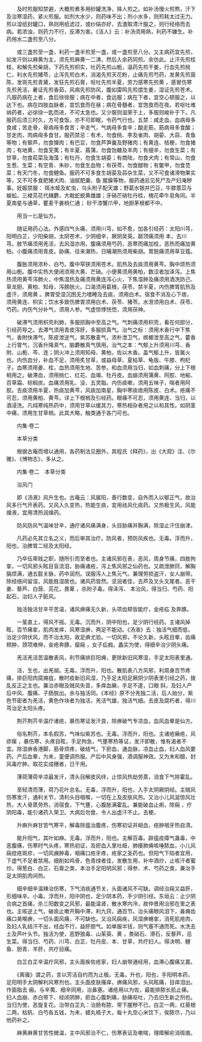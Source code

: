 <!-- { "loadSidebar": true } -->
　　及时煎服知禁避，大概煎煮多用砂罐洗净，择人煎之。如补汤慢火煎熬，汗下及治寒湿药，紧火煎服。如剂大水少，则药味不出；剂小水多，则煎耗太过无力。煎以湿纸封罐口，熟则用纸滤过，或纱绢亦好，去渣取清汁服之，则行经络而去病。若浓浊，则药力不行，反滞为害。《活人》云：补汤须用熟，利药不嫌生。补药用水二盏煎至八分。

　　或三盏煎至一盏，利药一盏半煎至一盏，或一盏煎至八分。又主病药宜先煎，如发汗则以麻黄为主，须先煎麻黄一二沸，然后入余药同煎。余仿此。止汗先煎桂枝，和解先煎柴胡，下药先煎枳实，吐药先煎山栀，温药先煎干姜，行血先煎桃仁，利水先煎猪苓，止泻先煎白术，消渴先煎天花粉，止痛先煎芍药，发黄先煎茵陈，发斑先煎青黛，发狂先煎石膏，呕吐先煎半夏，劳力感寒先煎黄 ，感冒伤寒先煎羌活，暑证先煎香茹，风病先煎防风，腹如雷鸣先煎煨生姜，湿证先煎苍术。凡服药病在上者，食后徐徐服；病在中者，食远服；病在下者，宜空心顿服之，以达下也。病在四肢血脉者，宜饥食而在昼；病在骨髓者，宜饱食而在夜。若呕吐难纳药者，必徐徐一匙而进，不可太急也。又少服则滋荣于上，多服则峻补于下。凡服药后须三时久，方可食饭，亦不可即眠，令药气行也。五禁：咸走血，血病毋多食咸；苦走骨，骨病毋多食苦；辛走气，气病毋多食辛；酸走筋，筋病毋多食酸；甘走肉，肉病毋多食甘。服药禁忌：有术，勿食桃、李及雀肉、胡荽、大蒜、青鱼 等物；有藜芦，勿食狸肉；有巴豆，勿食芦笋羹及野猪肉；有黄连、桔梗，勿食猪肉；有地黄，勿食芜荑；有半夏、菖蒲，勿食饴糖及羊肉；有细辛，勿食生菜；有甘草，勿食菘菜及海藻；有牡丹，勿食生胡荽；有商陆，勿食犬肉；有常山，勿食生葱、生菜；有空青、朱砂，勿食生血物；有茯苓，勿食醋物；有鳖甲，勿食苋菜；有天门冬，勿食鲤鱼。服药不可多食生胡荽及蒜杂生菜，又不可食诸滑物果实等，又不可多食肥猪犬肉、油腻肥羹、鱼 腥臊等物，服药通忌见死尸及产妇淹秽事。妊娠禁服： 斑水蛭及虻虫，乌头附子配天雄；野葛水银并巴豆，牛膝薏苡与蜈蚣。三棱芫花代赭麝，大戟蛇蜕黄雌雄；牙硝芒硝牡丹桂，槐花牵牛皂角同。半夏南星与通草，瞿麦干姜桃仁通； 砂干漆蟹爪甲，地胆茅根都不中。

　　用当一匕是仙方。

　　随证用药心法。外感四气头痛，须用川芎，如不愈，加各引经药：太阳川芎，阳明白芷，少阳柴胡，太阴苍术，少阴细辛，厥阴吴萸。巅顶痛须用 本，去川芎。肢节痛须用羌活，去风湿亦用。腹痛须用芍药，恶寒而痛加桂，恶热而痛加黄柏。小腹痛须用青皮。胁痛、往来潮热，日晡潮热须用柴胡。胃脘痛须用草豆蔻。

　　腹胀须用浓朴、白芍。腹中窄狭须用苍术。肌热及去痰须用黄芩。胸中烦热须用山栀。腹中实热大便闭须用大黄、芒硝。小便黄须用黄柏，数涩者加泽泻。上焦热须用黄芩泻肺火，中焦湿热及痛须用黄连泻心火，下焦湿肿及痛须用酒洗防己、草龙胆、黄柏、知母，泻膀胱火。口渴须用葛根，茯苓，禁半夏，内伤脾胃肌热及虚汗，须用黄 。脾胃受湿沉困无力嗜睡及去痰，须用白术。宿食不消及心下痞，须用黄连、枳实；饮水多致伤脾胃须用白术、茯苓、猪苓。水泄须用白术、茯苓、芍药。内伤气分补气，须用人参。气虚惊悸恍惚，须用茯神。

　　破滞气须用枳壳利肺，多服损胸中至高之气。气刺痛须用枳壳，看在何部分，引经药导之。去滞气须用青皮泻肝，多服损真气。治气之标：须用木香行中下焦气，香附快滞气，陈皮泄逆气，紫苏散麦气，浓朴泄卫气，槟榔泄至高之气，藿香上行胃气，沉香升降真气，脑麝散真气慎用。治气之本：气郁上升须用川芎、香附、山栀、芩、连；阴火冲上须用知母、黄柏，佐以木香。盖气郁上升，皆属火也。内伤血分，补血不足，须用炙甘草，或益母草、夏枯草、龟版、牛膝、枸杞子。血寒须用姜、桂，血热须用生地、苦参。和血须用当归，如血刺痛，分上下根梢用之。破滞血，须用桃仁、红花、血竭、牡丹皮。血崩须用蒲黄、阿胶、地榆、百草霜、棕榈炭。血痛须用乳、没、五灵脂。内伤痰嗽，须用五味子，喘者用阿胶。去痰须用半夏，热痰加黄芩，风痰加南星，胸中寒痰痞用陈皮、白术。疮痛不可忍，须用黄柏、黄芩。详上下根梢及引经药。眼痛不可忍，须用黄连、当归，以酒浸洗。凡纯寒纯热药中，须用甘草以缓其力，寒热相杂者用之以和其性。如阴茎中痛，须用生甘草梢。此其大略，触类通于各门可也。

　　内集·卷二

　　本草分类

　　根据古庵而增以通用，各药制法见圈外，其程氏《释药》，出《大观》注、《尔雅》、《博物志》，多从之。

　　内集·卷二　本草分类

　　治风门

　　即《汤液》风升生也。古庵云：风属阳，善行数变，自外而入以郁正气，故治风多行气开表药。又风入久变热，热能生痰，宜用祛风化痰药。又热极生风，风能燥液，宜用清热润燥药。

　　防风防风气温味甘辛，通疗诸风痛满身，头目胁痛并胸满，除湿止汗住崩津。

　　凡药必先其立名之义，而后审其治疗。防风者，预防风疾也。无毒。浮而升，阳也，治脾胃二经及太阳经。

　　乃卒伍卑贱之职，随所引而至者也。主诸风邪在表，恶风，周身节痛，四肢拘挛，一切风邪头眩目盲流泪，胁痛诸疮，泻上焦风邪之仙药也。又疏泄肺窍，解胸膈烦满，通五脏关脉，药中润剂。误服泻人上焦元气。兼理劳损盗汗，女人崩带。除经络间留湿，风能胜湿故也。诸风药皆然。坚润者佳，去芦及叉头叉尾者。恶干姜、藜芦、白蔹、芫花，畏萆 ，杀附子毒。得泽泻、 本治风，得当归、芍药、阳起石，治妇人子脏风。

　　独活独活甘辛平苦温，诸风痹痛无久新，头项齿颊皆能疗，金疮疝 及奔豚。

　　一茎直上，得风不摇。无毒。沉而升，阴中阳也，足少阴行经药。主诸风掉眩，百节痛挛，肌肉发痒，风寒湿痹，两足不能动。《汤液》去：独活气细而低，治足少阴伏风，而不治太阳，故足痹尤验。一切风邪，不论久新，头眩目晕，齿痛颊肿，颈项难伸，金疮奔豚，瘿痫 ，女子疝瘕。蠡实为使，得细辛治少阴头痛。

　　羌活羌活苦温散表风，利节痛排巨阳痈，更除新旧风寒湿，手足太阳表里通。

　　活，生也，出羌胡。无毒。浮而升，阳也。散肌表八方风邪，利周身百节疼痛，排巨阳肉腐痈疽，散时疫新旧风湿，乃手足太阳足厥阴少阴表里引经之药，拨乱反正之主也。兼治赤眼及贼风失音，多痒血癞，手足不遂，口眼 斜，及妇人产后中风、腹痛、子肠脱出。余与独活同。《本经》原不分羌独二活，后人始分，紫色节密者为羌活，黄色作块者为独活，羌活气雄，独活气细。去皮及腐朽者，得川芎治足太阳头疼。

　　荆芥荆芥辛温疗诸疮，暴伤寒证发汗良，除痹破气专凉血，血风血晕是仙方。

　　俗名荆芥，本名假苏，气味似紫苏也。无毒。浮而升，阳也。主诸疮癞疮，风疹瘰 ，暴伤寒，头疼目眩，手足拘急，气壅寒热等证，发汗即散，惟有渴者不宜。除湿痹香港脚，筋骨烦疼，破结气，下瘀血，通血脉，凉血止血，妇人血风要药。产后血晕，为末，童便调热服。产后中风身强，酒调服神效。又为末和醋，封风毒疔肿。取花实成穗者，日干用。

　　薄荷薄荷辛凉最发汗，清头目解皮风绊，止惊风热劫劳蒸，消食下气除霍乱。

　　至轻清而薄，荷乃花叶总名。无毒，浮而升，阳也，入手太阴厥阴经。主贼风伤寒发汗，通利关节，清利头目咽喉，一切在上及皮肤风热。又治小儿风涎惊风壮热，大人骨蒸劳热，消宿食，下气壅，心腹胀满霍乱。兼能破血止痢，除痫 ，疗阴阳毒，能引诸药入荣卫。大病后勿食，令人出虚汗不止。去梗。

　　升麻升麻甘苦气寒平，解毒除瘟治腹疼，伤寒初证并衄血，疮肿咽牙热自清。

　　能升阳气，其叶如麻。无毒。浮而升，阳也。主解百毒。辟瘟疫瘴气蛊毒，中恶腹痛，伤寒时气头疼，寒热初证，及瘀血入里吐衄，肺痿肺痈咳唾脓血，小儿风痫痘疮斑疹，一切风痈肿毒，咽痛口疮牙疼，疮家之圣药也。但阳气下陷者宜用，下虚气不足者禁用。细削如鸡骨，色青绿者佳，发散生用，补中酒炒，止咳汗者蜜炒。得葱白、白芷、石膏之类，本治手足阳明风邪；得参、术、芍药之类，兼治手足太阴肌肉间热。

　　细辛细辛温辣治伤寒，下气消痰通节关，头面诸风不可缺。调经治痫又益肝，形细味辛。小毒。浮而升，阳中阴也，足少阴本药，手少阴引经。东垣云：止少阴合病之首痛，杀三阳数变之风邪，最能温肾，散水寒内冷，故仲景用治邪在里之表也。主咳逆上气，破痰止嗽开胸中滞，利九窍，通百节。治头痛眼风泪下，鼻痈齿痛口臭喉痹，一切头面风痛，不可缺也。又治风痫疾，风湿痹蜷挛，消死肌疮肉，及妇人乳结汗不出，经血不行，益肝胆气。如单服半钱，则气塞不通而死。水洗去土及芦叶头节。独活为使，恶野狼毒、山茱萸、黄 ，畏硝石、滑石，反藜芦，忌生菜。得当归、芍药、川芎、白芷、牡丹皮、本、甘草，共疗妇人。得决明、鲤鱼、胆青、羊肝，共疗目痛。

　　白芷白芷辛温疗风邪，主头面疾佐疮家，妇人崩带通经用，血滞心腹痛又嘉。

　　《离骚》谓之药，言以芳洁自约而为止极。无毒。升也，阳也，手阳明本药，足阳明手太阴解利风寒剂也。主头面皮肤瘙痒，痹痛风邪，头风眩痛，目痒泪出。作面脂去 瘢。与辛荑、细辛同用，治鼻塞。诸疮用以为佐，最能排脓长肌止痛。妇人血崩、赤白带下、经闭阴肿，瘀血心腹刺痛，胁痛呕吐，乃去旧生新之剂也。当归为使，恶旋复花。治带白芷丸：治肠有脓、带下腥秽不已。白芷一两，红葵根二两，枯矾、白芍各五钱，为末，蜡丸梧子大，每十丸空心米饮下，俟脓尽，乃以他药补之。

　　麻黄麻黄甘苦性微温，主中风邪治不仁，伤寒表证及嗽喘，理瘴解疟消斑痕。


